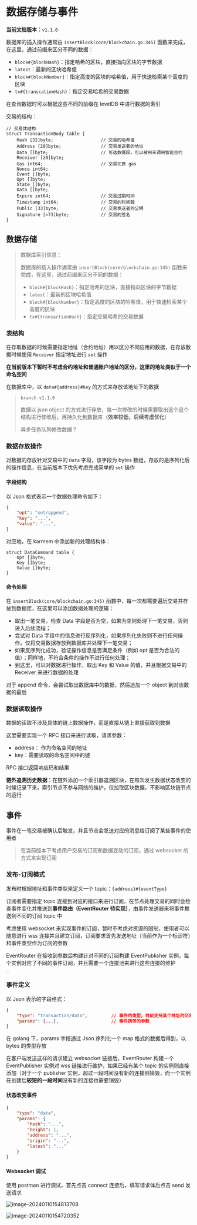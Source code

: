 # 数据存储与事件

**当前文档版本：**`v1.1.0`

数据库的插入操作通常由 `insertBlock(core/blockchain.go:345)` 函数来完成，在这里，通过前缀来区分不同的数据：

* `block#{blockHash}`：指定哈希的区块，直接指向区块的字节数据
* `latest`：最新的区块哈希值
* `block#{blockNumber}`：指定高度的区块的哈希值，用于快速检索某个高度的区块
* `tx#{transcationHash}`：指定交易哈希的交易数据

在查询数据时可以根据这些不同的前缀在 levelDB 中进行数据的索引

交易的结构：

```
// 交易体结构
struct TransactionBody table {
    Hash [32]byte;					// 交易的哈希值
    Address [20]byte;				// 交易发送者的地址
    Data []byte;					// 可选数据段，可以被用来调用智能合约
    Receiver [20]byte;
    Gas int64;						// 交易花费 gas
    Nonce int64;
    Event []byte;
    Opt []byte;
    State []byte;
    Data []byte;
    Expire int64;					// 交易过期时间
    Timestamp int64;				// 交易的时间戳
    Public [33]byte;				// 交易发送者的公钥
    Signature [<73]byte;			// 交易的签名
}
```

## 数据存储

> 数据库索引信息：
>
> 数据库的插入操作通常由 `insertBlock(core/blockchain.go:345)` 函数来完成，在这里，通过前缀来区分不同的数据：
>
> * `block#{blockHash}`：指定哈希的区块，直接指向区块的字节数据
> * `latest`：最新的区块哈希值
> * `block#{blockNumber}`：指定高度的区块的哈希值，用于快速检索某个高度的区块
> * `tx#{transactionHash}`：指定交易哈希的交易数据

### 表结构

在存取数据的时候需要指定地址（合约地址）用以区分不同应用的数据，在存放数据时候使用 `Receiver` 指定地址进行 `set` 操作

**在当前版本下暂时不考虑合约地址和普通账户地址的区分，这里的地址类似于一个命名空间**

在数据库中，以 `data#{address}#key` 的方式来存放该地址下的数据

> `branch v1.1.0`
>
> 数据以 json object 的方式进行存放，每一次修改的时候需要取出这个这个结构进行修改后，再持久化到数据库（**效率较低，后续考虑优化**）
>
> 异步任务队列修改数据？

### 数据存放操作

对数据的存放针对交易中的 `Data` 字段，该字段为 bytes 数组，存放的是序列化后的操作信息，在当前版本下优先考虑完成简单的 `set` 操作

#### 字段结构

以 Json 格式表示一个数据处理命令如下：

```json
{
	"opt": "set/append",
    "key": "...",
    "value": "...",
}
```

对应地，在 karmem 中添加新的处理结构体：

```
struct DataCommand table {
	Opt []byte;
	Key []byte;
	Value []byte;
}
```

#### 命令处理

在 `insertBlock(core/blockchain.go:345)` 函数中，每一次都需要遍历交易并存放到数据库，在这里可以添加数据处理的逻辑：

* 取出一笔交易，检查 Data 字段是否为空，如果为空则处理下一笔交易，否则进入后续流程；
* 尝试对 Data 字段中的信息进行反序列化，如果序列化失败则不进行任何操作，仅将交易数据存放到数据库并处理下一笔交易；
* 如果反序列化成功，验证操作信息是否满足条件（例如 opt 是否为合法的值）；同样地，不符合条件的操作不进行任何处理；
* 到这里，可以对数据进行操作，取出 Key 和 Value 的值，并且根据交易中的 Receiver 来进行数据的处理

对于 append 命令，会尝试取出数据库中的数据，然后追加一个 object 到对应数据的最后

### 数据读取操作

数据的读取不涉及具体的链上数据操作，而是直接从链上直接获取到数据

这里需要实现一个 RPC 接口来进行读取，请求参数：

* address： 作为命名空间的地址
* key：需要读取的命名空间中的键

RPC 接口返回响应码和结果

**链外追溯历史数据**：在链外添加一个索引器追溯区块，在每次发生数据状态改变的时候记录下来，索引节点不参与网络的维护，仅拉取区块数据，不影响区块链节点的运行

## 事件

事件在一笔交易被确认后触发，并且节点会发送对应的消息给订阅了某些事件的使用者

> 在当前版本下考虑用户交易的订阅和数据变动的订阅，通过 websocket 的方式来实现订阅

### 发布-订阅模式

发布时根据地址和事件类型来定义一个 topic：`{address}#{eventType}`

订阅者需要指定 topic 连接到对应的接口来进行订阅，在节点处理交易的同时会检查事件变化并推送到**事件路由（EventRouter 待实现）**，由事件发送器来将事件推送到不同的订阅 topic 中

考虑使用 websocket 来实现事件的订阅，暂时不考虑对资源的限制，使用者可以随意进行 wss 连接并且建立订阅，订阅要求首先发送地址（当前作为一个标识符）和事件类型作为订阅的参数

EventRouter 在接收到参数后构建针对不同的订阅构建 EventPublisher 实例，每个实例对应了不同的事件订阅，并且需要一个连接池来进行这些连接的维护

<img src="./assets/image-20240101225205222.png" alt="image-20240101225205222" style="zoom:5%;" />

### 事件定义

以 Json 表示的字段格式：

```json
{
    "type": "transaction/data",			// 事件的类型，目前支持某个地址的交易订阅或数据变更（branch v1.1.0-dev）
    "params": {...},					// 事件携带的参数
}
```

在 golang 下，params 字段通过 Json 序列化一个 map 格式的数据后得到，以 bytes 的类型存放

在客户端发送这样的请求建立 websocket 链接后，EventRouter 构建一个 EventPublisher 实例对 wss 链接进行维护，如果已经有某个 topic 的实例则直接添加（对于一个 publisher 实例，超过一段时间没有新的连接则销毁，而一个实例在创建后**较短的一段时间**没有新的连接也需要销毁）

#### 状态改变事件

```json
{
    "type": "data",
    "params": {
        "hash": "...",
        "height": 1,
        "address": "...",
        "origin": "...",
        "latest": "..."
    }
}
```

#### Websocket 调试

使用 postman 进行调试，首先点击 connect 连接后，填写请求体后点击 send 发送请求

![image-20240110154813708](./assets/image-20240110154813708.png)

![image-20240110154720352](./assets/image-20240110154720352.png)
